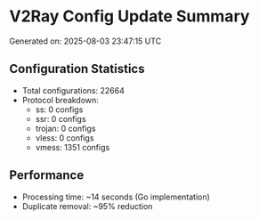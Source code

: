 # V2Ray Config Update Summary
Generated on: 2025-08-03 23:47:15 UTC

## Configuration Statistics
- Total configurations: 22664
- Protocol breakdown:
  - ss: 0 configs
  - ssr: 0 configs
  - trojan: 0 configs
  - vless: 0 configs
  - vmess: 1351 configs

## Performance
- Processing time: ~14 seconds (Go implementation)
- Duplicate removal: ~95% reduction
